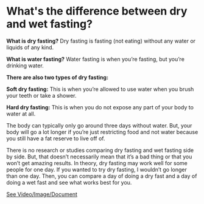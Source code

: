 # What's the difference between dry and wet fasting?

**What is dry fasting?** Dry fasting is fasting (not eating) without any water or liquids of any kind.

**What is water fasting?** Water fasting is when you’re fasting, but you’re drinking water.

**There are also two types of dry fasting:**

**Soft dry fasting:** This is when you’re allowed to use water when you brush your teeth or take a shower.

**Hard dry fasting:** This is when you do not expose any part of your body to water at all.

The body can typically only go around three days without water. But, your body will go a lot longer if you’re just restricting food and not water because you still have a fat reserve to live off of.

There is no research or studies comparing dry fasting and wet fasting side by side. But, that doesn’t necessarily mean that it’s a bad thing or that you won’t get amazing results. In theory, dry fasting may work well for some people for one day. If you wanted to try dry fasting, I wouldn’t go longer than one day. Then, you can compare a day of doing a dry fast and a day of doing a wet fast and see what works best for you.

 [See Video/Image/Document](https://hls-player.drberg.com/asset?path=migrated-assets/my-opinion-on-dry-fasting-drberg)